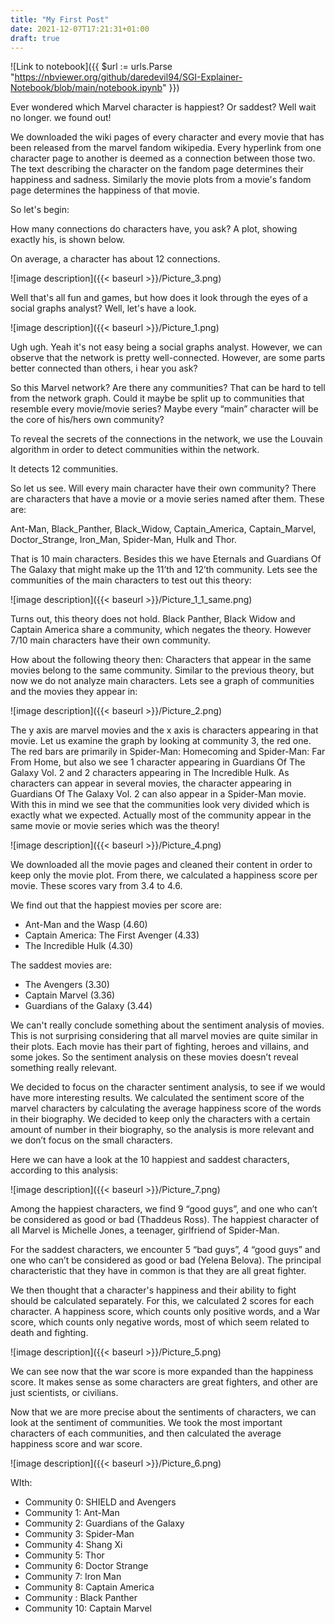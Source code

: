 ```yaml
---
title: "My First Post"
date: 2021-12-07T17:21:31+01:00
draft: true
---
```


![Link to notebook]({{ $url := urls.Parse "https://nbviewer.org/github/daredevil94/SGI-Explainer-Notebook/blob/main/notebook.ipynb" }})

Ever wondered which Marvel character is happiest? Or saddest? Well wait no longer. we found out!

We downloaded the wiki pages of every character and every movie that has been released from the marvel fandom wikipedia. Every hyperlink from one character page to another is deemed as a connection between those two. The text describing the character on the fandom page determines their happiness and sadness. Similarly the movie plots from a movie's fandom page determines the happiness of that movie. 

So let's begin: 

How many connections do characters have, you ask? A plot, showing exactly his, is shown below. 

On average, a character has about 12 connections. 




![image description]({{< baseurl >}}/Picture_3.png)

Well that's all fun and games, but how does it look through the eyes of a social graphs analyst? Well, let's have a look. 

![image description]({{< baseurl >}}/Picture_1.png)


Ugh ugh. Yeah it's not easy being a social graphs analyst. However, we can observe that the network is pretty well-connected. However, are some parts better connected than others, i hear you ask? 

So this Marvel network? Are there any communities? That can be hard to tell from the network graph. Could it maybe be split up to communities that resemble every movie/movie series? Maybe every “main” character will be the core of his/hers own community? 

To reveal the secrets of the connections in the network, we use the Louvain algorithm in order to detect communities within the network.

 It detects 12 communities. 

So let us see. Will every main character have their own community? There are characters that have a movie or a movie series named after them. These are: 

Ant-Man, Black_Panther, Black_Widow, Captain_America, Captain_Marvel, Doctor_Strange, Iron_Man, Spider-Man, Hulk and Thor. 

That is 10 main characters. Besides this we have Eternals and Guardians Of The Galaxy that might make up the 11’th and 12’th community. 
Lets see the communities of the main characters to test out this theory: 


![image description]({{< baseurl >}}/Picture_1_1_same.png)

Turns out, this theory does not hold. Black Panther, Black Widow and Captain America share a community, which negates the theory. However 7/10 main characters have their own community.

How about the following theory then: Characters that appear in the same movies belong to the same community. Similar to the previous theory, but now we do not analyze main characters. 
Lets see a graph of communities and the movies they appear in:


![image description]({{< baseurl >}}/Picture_2.png)

The y axis are marvel movies and the x axis is characters appearing in that movie. Let us examine the graph by looking at community 3, the red one. The red bars are primarily in Spider-Man: Homecoming and Spider-Man: Far From Home, but also we see 1 character appearing in Guardians Of The Galaxy Vol. 2 and 2 characters appearing in The Incredible Hulk. As characters can appear in several movies, the character appearing in Guardians Of The Galaxy Vol. 2 can also appear in a Spider-Man movie. With this in mind we see that the communities look very divided which is exactly what we expected. Actually most of the community appear in the same movie or movie series which was the theory!

![image description]({{< baseurl >}}/Picture_4.png)

We downloaded all the movie pages and cleaned their content in order to keep only the movie plot. From there, we calculated a happiness score per movie. These scores vary from 3.4 to 4.6. 

We find out that the happiest movies per score are: 

*	Ant-Man and the Wasp (4.60)
*	Captain America: The First Avenger (4.33) 
*	The Incredible Hulk (4.30)

The saddest movies are:
*	The Avengers (3.30)
*	Captain Marvel (3.36)
*	Guardians of the Galaxy (3.44)

We can't really conclude something about the sentiment analysis of movies. This is not surprising considering that all marvel movies are quite similar in their plots. Each movie has their part of fighting, heroes and villains, and some jokes. So the sentiment analysis on these movies doesn’t reveal something really relevant.


We decided to focus on the character sentiment analysis, to see if we would have more interesting results. We calculated the sentiment score of the marvel characters by calculating the average happiness score of the words in their biography. We decided to keep only the characters with a certain amount of number in their biography, so the analysis is more relevant and we don’t focus on the small characters.

Here we can have a look at the 10 happiest and saddest characters, according to this analysis:

![image description]({{< baseurl >}}/Picture_7.png)

Among the happiest characters, we find 9 “good guys”, and one who can’t be considered as good or bad (Thaddeus Ross). The happiest character of all Marvel is Michelle Jones, a teenager, girlfriend of Spider-Man.

For the saddest characters, we encounter 5 “bad guys”, 4 “good guys” and one  who can’t be considered as good or bad (Yelena Belova). The principal characteristic that they have in common is that they are all great fighter.

We then thought that a character's happiness and their ability to fight should be calculated separately. For this, we calculated 2 scores for each character. A happiness score, which counts only positive words, and a War score, which counts only negative words, most of which seem related to death and fighting.

![image description]({{< baseurl >}}/Picture_5.png)

We can see now that the war score is more expanded than the happiness score. It makes sense as some characters are great fighters, and other are just scientists, or civilians.

Now that we are more precise about the sentiments of characters, we can look at the sentiment of communities. We took the most important characters of each communities, and then calculated the average happiness score and war score.



![image description]({{< baseurl >}}/Picture_6.png)

WIth:

*	Community 0: SHIELD and Avengers
*	Community 1: Ant-Man
*	Community 2: Guardians of the Galaxy
*	Community 3: Spider-Man
*	Community 4: Shang Xi
*	Community 5: Thor
*	Community 6: Doctor Strange
*	Community 7: Iron Man
*	Community 8: Captain America
*	Community : Black Panther
*	Community 10: Captain Marvel

